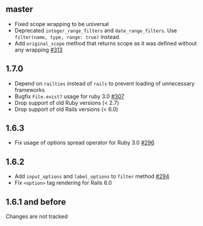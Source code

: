 ## master

* Fixed scope wrapping to be universal
* Deprecated `integer_range_filters` and `date_range_filters`. Use `filter(name, type, range: true)` instead.
* Add `original_scope` method that returns scope as it was defined without any wrapping [#313](https://github.com/bogdan/datagrid/pull/313)

## 1.7.0

* Depend on `railties` instead of `rails` to prevent loading of unnecessary frameworks
* Bugfix `File.exist?` usage for ruby 3.0 [#307](https://github.com/bogdan/datagrid/issues/307)
* Drop support of old Ruby versions (< 2.7)
* Drop support of old Rails versions (< 6.0)

## 1.6.3

* Fix usage of options spread operator for Ruby 3.0 [#296](https://github.com/bogdan/datagrid/issues/296)

## 1.6.2

* Add `input_options` and `label_options` to `filter` method [#294](https://github.com/bogdan/datagrid/issues/294)
* Fix `<option>` tag rendering for Rails 6.0

## 1.6.1 and before

Changes are not tracked

